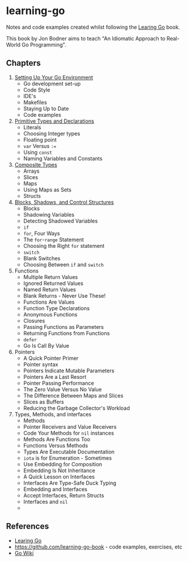 # learning-go

Notes and code examples created whilst following the [Learing Go](https://www.oreilly.com/library/view/learning-go/9781492077206/) 
book. 

This book by Jon Bodner aims to teach "An Idiomatic Approach to Real-World Go Programming".

## Chapters

1. [Setting Up Your Go Environment](/ch1/README.md)
   - Go development set-up
   - Code Style
   - IDE's
   - Makefiles
   - Staying Up to Date
   - Code examples
1. [Primitive Types and Declarations](/ch2/README.md)
   - Literals
   - Choosing Integer types
   - Floating point
   - `var` Versus `:=`
   - Using `const`
   - Naming Variables and Constants
1. [Composite Types](/ch3/README.md)
   - Arrays
   - Slices
   - Maps
   - Using Maps as Sets
   - Structs
1. [Blocks, Shadows, and Control Structures](/ch4/README.md)
   - Blocks
   - Shadowing Variables
   - Detecting Shadowed Variables
   - `if`
   - `for`, Four Ways
   - The `for`-`range` Statement
   - Choosing the Right `for` statement
   - `switch`
   - Blank Switches
   - Choosing Between `if` and `switch`
1. Functions
   - Multiple Return Values
   - Ignored Returned Values
   - Named Return Values
   - Blank Returns - Never Use These!
   - Functions Are Values
   - Function Type Declarations
   - Anonymous Functions
   - Closures
   - Passing Functions as Parameters
   - Returning Functions from Functions
   - `defer`
   - Go Is Call By Value
1. Pointers
   - A Quick Pointer Primer
   - Pointer syntax
   - Pointers Indicate Mutable Parameters
   - Pointers Are a Last Resort
   - Pointer Passing Performance
   - The Zero Value Versus No Value
   - The Difference Between Maps and Slices
   - Slices as Buffers
   - Reducing the Garbage Collector's Workload
1. Types, Methods, and interfaces
   - Methods
   - Pointer Receivers and Value Receivers
   - Code Your Methods for `nil` instances
   - Methods Are Functions Too
   - Functions Versus Methods
   - Types Are Executable Documentation
   - `iota` is for Enumeration - Sometimes
   - Use Embedding for Composition
   - Embedding Is Not Inheritance
   - A Quick Lesson on Interfaces
   - Interfaces Are Type-Safe Duck Typing
   - Embedding and Interfaces
   - Accept Interfaces, Return Structs
   - Interfaces and `nil`
   - 

## References

- [Learing Go](https://www.oreilly.com/library/view/learning-go/9781492077206/)
- https://github.com/learning-go-book - code examples, exercises, etc
- [Go Wiki](https://github.com/golang/go/wiki/)